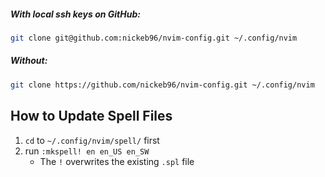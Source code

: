 
##### With local ssh keys on GitHub:
```sh
git clone git@github.com:nickeb96/nvim-config.git ~/.config/nvim
```
##### Without:
```sh
git clone https://github.com/nickeb96/nvim-config.git ~/.config/nvim
```


How to Update Spell Files
-------------------------

1.  `cd` to `~/.config/nvim/spell/` first
2.  run `:mkspell! en en_US en_SW`
    + The `!` overwrites the existing `.spl` file

